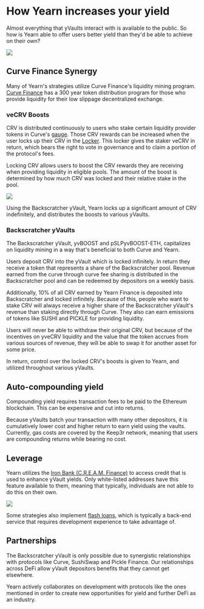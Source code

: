 # How Yearn increases your yield

Almost everything that yVaults interact with is available to the public. So how is Yearn able to offer users better yield than they'd be able to achieve on their own?

![](https://i.imgur.com/6lmhESr.png)
## Curve Finance Synergy

Many of Yearn's strategies utilize Curve Finance's liquidity mining program. [Curve Finance](https://curve.fi/) has a 300 year token distribution program for those who provide liquidity for their low slippage decentralized exchange.

### veCRV Boosts

CRV is distributed continuously to users who stake certain liquidity provider tokens in Curve's [gauge](https://resources.curve.fi/base-features/understanding-gauges). Those CRV rewards can be increased when the user locks up their CRV in the [Locker](https://dao.curve.fi/locker). This locker gives the staker veCRV in return, which bears the right to vote in governance and to claim a portion of the protocol's fees.

Locking CRV allows users to boost the CRV rewards they are receiving when providing liquidity in eligible pools. The amount of the boost is determined by how much CRV was locked and their relative stake in the pool.

![](https://i.imgur.com/QaMMdr7.png)

Using the Backscratcher yVault, Yearn locks up a significant amount of CRV indefinitely, and distributes the boosts to various yVaults.

### Backscratcher yVaults

The Backscratcher yVault, yvBOOST and pSLPyvBOOST-ETH, capitalizes on liquidity mining in a way that's beneficial to both Curve and Yearn.

Users deposit CRV into the yVault which is locked infinitely. In return they receive a token that represents a share of the Backscratcher pool. Revenue earned from the curve through curve fee sharing is distributed in the Backscratcher pool and can be redeemed by depositors on a weekly basis.

Additionally, 10% of all CRV earned by Yearn Finance is deposited into Backscratcher and locked infinitely. Because of this, people who want to stake CRV will always receive a higher share of the Backscratcher yVault's revenue than staking directly through Curve. They also can earn emissions of tokens like SUSHI and PICKLE for providing liquidity.

Users will never be able to withdraw their original CRV, but because of the incentives on yveCRV liquidity and the value that the token accrues from various sources of revenue, they will be able to swap it for another asset for some price.

In return, control over the locked CRV's boosts is given to Yearn, and utilized throughout various yVaults.

## Auto-compounding yield

Compounding yield requires transaction fees to be paid to the Ethereum blockchain. This can be expensive and cut into returns.

Because yVaults batch your transaction with many other depositors, it is cumulatively lower cost and higher return to earn yield using the vaults. Currently, gas costs are covered by the Keep3r network, meaning that users are compounding returns while bearing no cost.

## Leverage

Yearn utilizes the [Iron Bank (C.R.E.A.M. Finance)](/getting-started/products/iron-bank/collateral-and-reserve-factor) to access credit that is used to enhance yVault yields. Only white-listed addresses have this feature available to them, meaning that typically, individuals are not able to do this on their own.

![](https://i.imgur.com/WJIjOKv.png)

Some strategies also implement [flash loans](/resources/defi-glossary#flash-loan), which is typically a back-end service that requires development experience to take advantage of.

## Partnerships

The Backscratcher yVault is only possible due to synergistic relationships with protocols like Curve, SushiSwap and Pickle Finance. Our relationships across DeFi allow yVault depositors benefits that they cannot get elsewhere.

Yearn actively collaborates on development with protocols like the ones mentioned in order to create new opportunities for yield and further DeFi as an industry.
